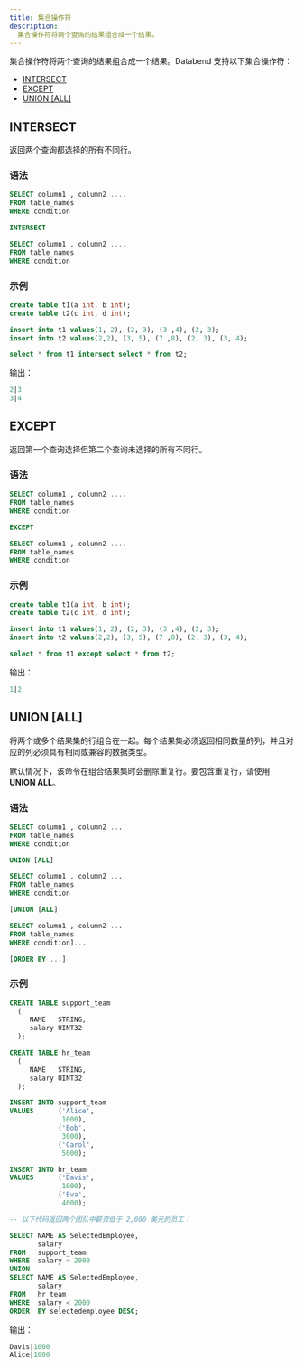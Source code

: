 ```yaml
---
title: 集合操作符
description:
  集合操作符将两个查询的结果组合成一个结果。
---
```


集合操作符将两个查询的结果组合成一个结果。Databend 支持以下集合操作符：

- [INTERSECT](#intersect)
- [EXCEPT](#except)
- [UNION [ALL]](#union-all)

## INTERSECT

返回两个查询都选择的所有不同行。

### 语法

```sql
SELECT column1 , column2 ....
FROM table_names
WHERE condition

INTERSECT

SELECT column1 , column2 ....
FROM table_names
WHERE condition
```

### 示例

```sql
create table t1(a int, b int);
create table t2(c int, d int);

insert into t1 values(1, 2), (2, 3), (3 ,4), (2, 3);
insert into t2 values(2,2), (3, 5), (7 ,8), (2, 3), (3, 4);

select * from t1 intersect select * from t2;
```

输出：

```sql
2|3
3|4
```

## EXCEPT

返回第一个查询选择但第二个查询未选择的所有不同行。

### 语法

```sql
SELECT column1 , column2 ....
FROM table_names
WHERE condition

EXCEPT

SELECT column1 , column2 ....
FROM table_names
WHERE condition
```

### 示例

```sql
create table t1(a int, b int);
create table t2(c int, d int);

insert into t1 values(1, 2), (2, 3), (3 ,4), (2, 3);
insert into t2 values(2,2), (3, 5), (7 ,8), (2, 3), (3, 4);

select * from t1 except select * from t2;
```

输出：

```sql
1|2
```

## UNION [ALL]

将两个或多个结果集的行组合在一起。每个结果集必须返回相同数量的列，并且对应的列必须具有相同或兼容的数据类型。

默认情况下，该命令在组合结果集时会删除重复行。要包含重复行，请使用 **UNION ALL**。

### 语法

```sql
SELECT column1 , column2 ...
FROM table_names
WHERE condition

UNION [ALL]

SELECT column1 , column2 ...
FROM table_names
WHERE condition

[UNION [ALL]

SELECT column1 , column2 ...
FROM table_names
WHERE condition]...

[ORDER BY ...]
```

### 示例

```sql
CREATE TABLE support_team 
  ( 
     NAME   STRING, 
     salary UINT32 
  ); 

CREATE TABLE hr_team 
  ( 
     NAME   STRING, 
     salary UINT32 
  ); 

INSERT INTO support_team 
VALUES      ('Alice', 
             1000), 
            ('Bob', 
             3000), 
            ('Carol', 
             5000); 

INSERT INTO hr_team 
VALUES      ('Davis', 
             1000), 
            ('Eva', 
             4000); 

-- 以下代码返回两个团队中薪资低于 2,000 美元的员工：

SELECT NAME AS SelectedEmployee, 
       salary 
FROM   support_team 
WHERE  salary < 2000 
UNION 
SELECT NAME AS SelectedEmployee, 
       salary 
FROM   hr_team 
WHERE  salary < 2000 
ORDER  BY selectedemployee DESC; 
```

输出：

```sql
Davis|1000
Alice|1000
```